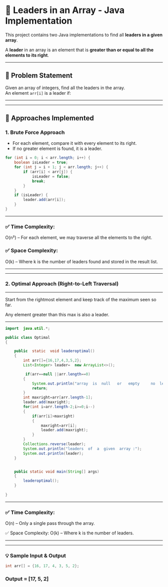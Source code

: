 # 👑 Leaders in an Array - Java Implementation

This project contains two Java implementations to find all **leaders in a given array**.

A **leader** in an array is an element that is **greater than or equal to all the elements to its right**.

---

## 📌 Problem Statement

Given an array of integers, find all the leaders in the array.  
An element `arr[i]` is a leader if:


---



---

## 🧠 Approaches Implemented

### 1. Brute Force Approach

- For each element, compare it with every element to its right.
- If no greater element is found, it is a leader.

```java
for (int i = 0; i < arr.length; i++) {
    boolean isLeader = true;
    for (int j = i + 1; j < arr.length; j++) {
        if (arr[i] < arr[j]) {
            isLeader = false;
            break;
        }
    }
    if (isLeader) {
        leader.add(arr[i]);
    }
}

```

---

### ✅ Time Complexity:
O(n²) – For each element, we may traverse all the elements to the right.

### ✅ Space Complexity:
O(k) – Where k is the number of leaders found and stored in the result list.


----

----

### 2. Optimal Approach (Right-to-Left Traversal)
---

Start from the rightmost element and keep track of the maximum seen so far.

Any element greater than this max is also a leader.

---
```java
import  java.util.*;

public class Optimal 
{

    public  static  void leaderoptimal()
    {
        int arr[]={16,17,4,3,5,2};
        List<Integer> leader=  new ArrayList<>();

         if(arr==null ||arr.length==0)
        {
            System.out.println("array  is  null   or   empty     no  leaders.");
            return;
        }
        int maxright=arr[arr.length-1];
        leader.add(maxright);
        for(int i=arr.length-2;i>=0;i--)
        {
            if(arr[i]>maxright)
            {
                maxright=arr[i];
                leader.add(maxright);
            }
        }
        Collections.reverse(leader);
        System.out.println("leaders  of  a  given  array :");
        System.out.println(leader);
    }


    public static void main(String[] args) 
    {
        leaderoptimal();
    }
    
}

```
---



### ✅ Time Complexity:
O(n) – Only a single pass through the array.

✅ Space Complexity:
O(k) – Where k is the number of leaders.


---

---
### 💡 Sample Input & Output
```java
int arr[] = {16, 17, 4, 3, 5, 2};
```
### Output = [17, 5, 2]





